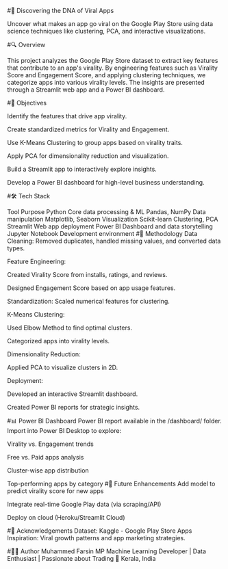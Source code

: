 #📱 Discovering the DNA of Viral Apps

Uncover what makes an app go viral on the Google Play Store using data science techniques like clustering, PCA, and interactive visualizations.

#🔍 Overview

This project analyzes the Google Play Store dataset to extract key features that contribute to an app's virality. By engineering features such as Virality Score and Engagement Score, and applying clustering techniques, we categorize apps into various virality levels. The insights are presented through a Streamlit web app and a Power BI dashboard.

#🎯 Objectives

Identify the features that drive app virality.

Create standardized metrics for Virality and Engagement.

Use K-Means Clustering to group apps based on virality traits.

Apply PCA for dimensionality reduction and visualization.

Build a Streamlit app to interactively explore insights.

Develop a Power BI dashboard for high-level business understanding.

#🛠️ Tech Stack

Tool	Purpose
Python	Core data processing & ML
Pandas, NumPy	Data manipulation
Matplotlib, Seaborn	Visualization
Scikit-learn	Clustering, PCA
Streamlit	Web app deployment
Power BI	Dashboard and data storytelling
Jupyter Notebook	Development environment
#🧪 Methodology
Data Cleaning: Removed duplicates, handled missing values, and converted data types.

Feature Engineering:

Created Virality Score from installs, ratings, and reviews.

Designed Engagement Score based on app usage features.

Standardization: Scaled numerical features for clustering.

K-Means Clustering:

Used Elbow Method to find optimal clusters.

Categorized apps into virality levels.

Dimensionality Reduction:

Applied PCA to visualize clusters in 2D.

Deployment:

Developed an interactive Streamlit dashboard.

Created Power BI reports for strategic insights.

#📊 Power BI Dashboard
Power BI report available in the /dashboard/ folder. Import into Power BI Desktop to explore:

Virality vs. Engagement trends

Free vs. Paid apps analysis

Cluster-wise app distribution

Top-performing apps by category
#📌 Future Enhancements
Add model to predict virality score for new apps

Integrate real-time Google Play data (via scraping/API)

Deploy on cloud (Heroku/Streamlit Cloud)

#🙌 Acknowledgements
Dataset: Kaggle - Google Play Store Apps
Inspiration: Viral growth patterns and app marketing strategies.

#🧑‍💻 Author
Muhammed Farsin MP
Machine Learning Developer | Data Enthusiast | Passionate about Trading
📍 Kerala, India
